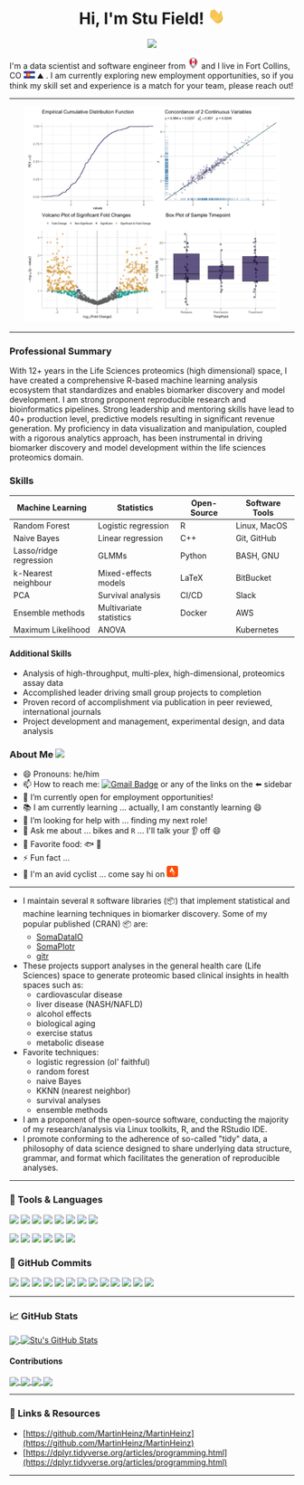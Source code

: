 
<h1 align="center">
Hi, I'm Stu Field! <img src="https://raw.githubusercontent.com/stufield/stufield/main/wave.gif" width="30px">
</h1>


<!-- 
GIFs:
<img src="https://media.giphy.com/media/v1.Y2lkPTc5MGI3NjExcnlzMnJnZnltb21mcmcxN2hlajhtcXJsbTVwNHl5M2w0ODU4MzFkbCZlcD12MV9pbnRlcm5hbF9naWZfYnlfaWQmY3Q9Zw/3o7TKz2eMXx7dn95FS/giphy.gif" width="200px">
-->
<p align="center">
<img src="https://raw.githubusercontent.com/stufield/stufield/main/toy-story-data.gif" width="200px">
</p>


I'm a data scientist and software engineer from
<img src="https://raw.githubusercontent.com/stufield/stufield/main/canada.png" width="20px">
and I live in Fort Collins, CO
<img src="https://raw.githubusercontent.com/stufield/stufield/main/colorado.png" width="20px"/>
⛰️ .
I am currently exploring new employment opportunities,
so if you think my skill set and experience is a match for your team,
please reach out!


-------------------

<p align="center">
<img src="https://raw.githubusercontent.com/stufield/stufield/main/plot-grid.png" width="450px">
</p>

-------------------

### Professional Summary
With 12+ years in the Life Sciences proteomics (high dimensional) space,
I have created a comprehensive R-based machine learning analysis ecosystem
that standardizes and enables biomarker discovery and model development.
I am strong proponent reproducible research and bioinformatics pipelines.
Strong leadership and mentoring skills have lead to 40+ production
level, predictive models resulting in significant revenue generation.
My proficiency in data visualization and manipulation, coupled with a
rigorous analytics approach, has been instrumental in driving biomarker
discovery and model development within the life sciences proteomics domain.


### Skills
| Machine Learning       | Statistics           | Open-Source  | Software Tools  |
| ---------------------- | -------------------- | ------------ | --------------- |
| Random Forest          | Logistic regression  | R            | Linux, MacOS    |
| Naive Bayes            | Linear regression    | C++          | Git, GitHub     |
| Lasso/ridge regression | GLMMs                | Python       | BASH, GNU       |
| k-Nearest neighbour    | Mixed-effects models | LaTeX        | BitBucket       |
| PCA                    | Survival analysis    | CI/CD        | Slack           |
| Ensemble methods       | Multivariate statistics | Docker    | AWS             |
| Maximum Likelihood     | ANOVA                |              | Kubernetes      |


#### Additional Skills
- Analysis of high-throughput, multi-plex, high-dimensional, proteomics assay data
- Accomplished leader driving small group projects to completion
- Proven record of accomplishment via publication in peer reviewed, international journals
- Project development and management, experimental design, and data analysis



<!-- 
You can find me on [![Twitter][1.2]][1], [![Instagram][4.2]][4], [![LinkedIn][3.2]][3].
-->



### About Me <img src="https://media.giphy.com/media/mGcNjsfWAjY5AEZNw6/giphy.gif" width="40px">

- 😄 Pronouns: he/him
- 📫 How to reach me: 
  [![Gmail Badge](https://img.shields.io/badge/-Gmail-c14438?style=flat-square&logo=Gmail&logoColor=white&link=mailto:stu.g.field@gmail.com)](mailto:stu.g.field@gmail.com)
  or any of the links on the ⬅️  sidebar
- 🔭 I’m currently open for employment opportunities!
- 📚 I am currently learning ... actually, I am constantly learning 😄
- 🤔 I’m looking for help with ... finding my next role!
- 💬 Ask me about ... bikes and `R` ... I'll talk your 👂 off 😄
- 💬 Favorite food: 🐟 🌮
- ⚡ Fun fact ... 
- 🚴 I'm an avid cyclist ...
  come say hi on [<img src="https://raw.githubusercontent.com/stufield/stufield/main/strava-icon.svg" width="20px">][5]

----------------

- I maintain several `R` software libraries (📦) that implement
  statistical and machine learning techniques in biomarker discovery.
  Some of my popular published (CRAN) 📦 are:
  - [SomaDataIO](https://github.com/SomaLogic/SomaDataIO)
  - [SomaPlotr](https://github.com/SomaLogic/SomaPlotr)
  - [gitr](https://github.com/stufield/gitr)
- These projects support analyses in the general health care (Life Sciences)
  space to generate proteomic based clinical insights in health spaces such as: 
  - cardiovascular disease
  - liver disease (NASH/NAFLD)
  - alcohol effects
  - biological aging
  - exercise status
  - metabolic disease
- Favorite techniques:
  - logistic regression (ol' faithful)
  - random forest
  - naive Bayes
  - KKNN (nearest neighbor)
  - survival analyses
  - ensemble methods
- I am a proponent of the open-source software, conducting the majority 
  of my research/analysis via Linux toolkits, R, and the RStudio IDE.
- I promote conforming to the adherence of so-called "tidy" data, a 
  philosophy of data science designed to share underlying data 
  structure, grammar, and format which facilitates the generation 
  of reproducible analyses. 


-------------------


<!-- 
Badges for X
![](https://img.shields.io/twitter/follow/stufield3?style=social)
![](https://img.shields.io/github/followers/stufield?style=social)
-->



### 🔧 Tools & Languages
<!-- Badges -->
![](https://img.shields.io/badge/Code-R-informational?style=flat&logo=R&logoColor=blue&color=blue)
![](https://img.shields.io/badge/GitHub-Actions-informational?style=flat&logo=github&logoColor=white&color=blue)
![](https://img.shields.io/badge/OS-Linux-informational?style=flat&logo=linux&color=blue)
![](https://img.shields.io/badge/OS-Mac-informational?style=flat&logo=apple&color=blue)
![](https://img.shields.io/badge/Shell-BASH,Zsh-informational?style=flat&logo=gnu-bash&color=blue)
![](https://img.shields.io/badge/Code-Make-informational?style=flat&logo=cmake&color=blue)
![](https://img.shields.io/badge/Editor-VIM-informational?style=flat&logo=vim&color=blue)
![](https://img.shields.io/badge/Tools-Docker-informational?style=flat&logo=docker&color=blue)

![](https://img.shields.io/badge/VCS-Git-informational?style=flat&logo=git&color=blue)
![](https://img.shields.io/badge/CI-Travis-informational?style=flat&logo=travis&color=blue)
![](https://img.shields.io/badge/CI-Jenkins-informational?style=flat&logo=jenkins&color=blue)
![](https://img.shields.io/badge/Cloud-Digital_Ocean-informational?style=flat&logo=digitalocean&color=blue)
![](https://img.shields.io/badge/Code-Python-informational?style=flat&logo=python&color=blue)
![](https://img.shields.io/badge/Collaboration-Slack-informational?style=flat&logo=slack&color=blue)


### 🔧 GitHub Commits
<!-- Badges -->
<!-- GH Badges -->
![](https://img.shields.io/github/last-commit/stufield/SomaDataIO?logo=github&label=SomaDataIO)
![](https://img.shields.io/github/last-commit/stufield/SomaPlotr?logo=github&label=SomaPlotr)
![](https://img.shields.io/github/last-commit/stufield/SomaScan.db?logo=github&label=SomaScan.db)
![](https://img.shields.io/github/last-commit/stufield/system-config?logo=github&label=system-config)
![](https://img.shields.io/github/last-commit/stufield/gitr?logo=github&label=gitr)
![](https://img.shields.io/github/last-commit/stufield/git-hooks?logo=github&label=git-hooks)
![](https://img.shields.io/github/last-commit/stufield/code-works?logo=github&label=code-works)
![](https://img.shields.io/github/last-commit/stufield/reprex-collection?logo=github&label=reprex-collection)
![](https://img.shields.io/github/last-commit/stufield/tech-notes?logo=github&label=tech-notes)
![](https://img.shields.io/github/last-commit/stufield/stutils?logo=github&label=stutils)
![](https://img.shields.io/github/last-commit/stufield/devel?logo=github&label=devel)
![](https://img.shields.io/github/last-commit/grapevine?logo=github&label=grapevine)
![](https://img.shields.io/github/last-commit/git-STAA-577?logo=github&label=git-STAA-577)


------------


### 📈 GitHub Stats

<a href="https://github.com/stufield/stufield">
  <img align="center" src="https://github-readme-stats.vercel.app/api/top-langs/?username=stufield&hide=java,html&title_color=ffffff&text_color=c9cacc&icon_color=2bbc8a&bg_color=1d1f21" />
</a>
<a href="https://github.com/stufield/stufield">
  <img align="center" src="https://github-readme-stats.vercel.app/api?username=stufield&show_icons=true&line_height=27&count_private=true&title_color=ffffff&text_color=c9cacc&icon_color=2bbc8a&bg_color=1d1f21" alt="Stu's GitHub Stats" />
</a>


#### Contributions
 
<a href="https://github.com/stufield/SomaDataIO">
  <img align="center" src="https://github-readme-stats.vercel.app/api/pin/?username=stufield&repo=SomaDataIO&title_color=ffffff&text_color=c9cacc&icon_color=2bbc8a&bg_color=1d1f21" />
</a>

<a href="https://github.com/stufield/SomaPlotr">
  <img align="center" src="https://github-readme-stats.vercel.app/api/pin/?username=stufield&repo=SomaPlotr&title_color=ffffff&text_color=c9cacc&icon_color=2bbc8a&bg_color=1d1f21" />
</a>

<a href="https://github.com/stufield/testthat">
  <img align="center" src="https://github-readme-stats.vercel.app/api/pin/?username=stufield&repo=testthat&title_color=ffffff&text_color=c9cacc&icon_color=2bbc8a&bg_color=1d1f21" />
</a>

<a href="https://github.com/stufield/tibble">
  <img align="center" src="https://github-readme-stats.vercel.app/api/pin/?username=stufield&repo=tibble&title_color=ffffff&text_color=c9cacc&icon_color=2bbc8a&bg_color=1d1f21" />
</a>



------------


### 🔗 Links & Resources

- [https://github.com/MartinHeinz/MartinHeinz](https://github.com/MartinHeinz/MartinHeinz)
- [https://dplyr.tidyverse.org/articles/programming.html](https://dplyr.tidyverse.org/articles/programming.html)


------------

<!-- links to social media icons -->

<!-- icons with padding -->
[1.1]: http://i.imgur.com/tXSoThF.png (twitter icon with padding)
[2.1]: http://i.imgur.com/0o48UoR.png (github icon with padding)

<!-- icons without padding -->
[1.2]: http://i.imgur.com/wWzX9uB.png (twitter icon without padding)
[2.2]: http://i.imgur.com/9I6NRUm.png (github icon without padding)
[3.2]: https://raw.githubusercontent.com/stufield/stufield/main/linkedin-3-16.png
[4.2]: https://raw.githubusercontent.com/stufield/stufield/main/icons8-instagram-24.png
[5.1]: https://raw.githubusercontent.com/stufield/stufield/main/strava-icon.svg
[5.2]: https://raw.githubusercontent.com/stufield/stufield/main/icons8-strava-24.png

<!-- links to your social media accounts -->
[1]: https://twitter.com/stufield3
[2]: https://github.com/stufield
[3]: https://www.linkedin.com/in/stu-field-133396a
[4]: https://www.instagram.com/carlito_caliente/
[5]: https://www.strava.com/athletes/3292229



<!--
**stufield/stufield** is a ✨ _special_ ✨ repository because its `README.md` (this file) appears on your GitHub profile.
https://emojipedia.org/emoji/
https://www.fileformat.info/index.htm
https://imgur.com
-->
